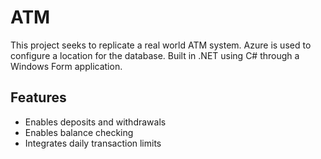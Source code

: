 # ATM

This project seeks to replicate a real world ATM system. Azure is used to configure a location for the database. Built in .NET using C# through a Windows Form application.

## Features

- Enables deposits and withdrawals
- Enables balance checking
- Integrates daily transaction limits
